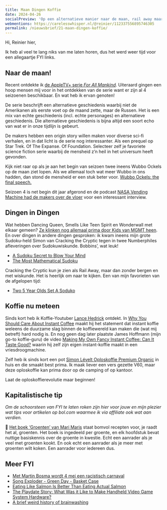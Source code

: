 ```yaml
---
title: Maan Dingen Koffie
date: 2024-04-26
socialPreview: 'Op een alternatieve manier naar de maan, rail away maar dan met wiskunde en koffie nu meteen!'
webmentions: https://carelesswhisper.nl/@reinier/112337556895746305
permalink: /nieuwsbrief/21-maan-dingen-koffie/
---
```


Hi, Reinier hier,

Ik heb al veel te lang niks van me laten horen, dus het werd weer tijd voor een allegaartje FYI links.

## Naar de maan!

Recent ontdekte ik [de AppleTV+ serie _For All Mankind_](https://tv.apple.com/us/show/for-all-mankind/umc.cmc.6wsi780sz5tdbqcf11k76mkp7). Uiteraard gingen een hoop mensen mij voor in het ontdekken van de serie want er zijn al 4 seizoenen beschikbaar. En wat heb ik ervan genoten!

De serie beschrijft een alternatieve geschiedenis waarbij niet de Amerikanen als eerste voet op de maand zette, maar de Russen. Het is een mix van echte geschiedenis (incl. echte personages) en alternatieve geschiedenis. Die alternatieve geschiedenis is bijna altijd een soort echo van wat er in onze tijdlijn is gebeurt.

De makers hebben een origin story willen maken voor diverse sci-fi verhalen, en in dat licht is de serie nog interessanter. Als een prequel op Star Trek. Of The Expanse. Of Foundation. Selecteer zelf je favoriete science fiction serie waarbij de mensheid z’n heil in het universum heeft gevonden.

Kijk niet raar op als je aan het begin van seizoen twee ineens Wubbo Ockels op de maan ziet lopen. Als we allemaal toch wat meer Wubbo in ons hadden, dan stond de mensheid er een stuk beter voor. [Wubbo Ockels: the final speech.](https://www.youtube.com/watch?v=5V045-b7EAI)

Seizoen 4 is net begin dit jaar afgerond en de podcast [NASA Vending Machine had de makers over de vloer](https://www.theincomparable.com/nvm/31/) voor een interessant interview.

## Dingen in Dingen

Wat hebben Dancing Queen, Smells Like Teen Spirit en Wonderwall met elkaar gemeen? [Ze klinken nog allemaal prima door Kids van MGMT heen](https://www.youtube.com/watch?v=oll2JXenSho). En over dingen in andere dingen gesproken: ik kwam ineens mijn grote Sudoku-held Simon van Cracking the Cryptic tegen in twee Numberphiles afleveringen over Sudokuwiskunde. Bobbins’, wat leuk!

- [A Sudoku Secret to Blow Your Mind](https://www.youtube.com/watch?v=pezlnN4X52g)
- [The Most Mathematical Sudoku](https://www.youtube.com/watch?v=h8AulgkjyIc)

Cracking the Cryptic kun je zien als Rail Away, maar dan zonder bergen en met wiskunde. Het is heerlijk om naar te kijken. Een van mijn favorieten van de afgelopen tijd:

- [Two 5 Year Olds Set A Soduko](https://www.youtube.com/watch?v=O_QhIyedk8w)

## Koffie nu meteen

Sinds kort heb ik Koffie-Youtuber [Lance Hedrick](https://www.youtube.com/@LanceHedrick) ontdekt. In [Why You Should Care About Instant Coffee](https://www.youtube.com/watch?v=5-zOtDW4AWI) maakt hij het statement dat instant koffie weleens de duurzame slag binnen de koffiewereld kan maken die (wat mij betreft) hard nodig is. En nog geen dag later plaatste James Hoffmann (mijn go-to koffie-guru) de video [Making My Own Fancy Instant Coffee: Can It Taste Good?](https://www.youtube.com/watch?v=eRnonn7EhEc) waarin hij zelf zijn eigen instant-koffie maakt in een vriesdroogmachine. 

Zelf heb ik sinds kort een pot [Simon Lévelt Oploskoffie Premium Organic](https://www.simonlevelt.nl/oploskoffie-premium-organic-coffee-100g) in huis en die smaakt best prima. Ik maak liever een vers gezette V60, maar deze oploskoffie kan prima door op de camping of op kantoor.

Laat de oploskoffierevolutie maar beginnen!

## Kapitalistische tip

_Om de schoorsteen van FYI te laten roken zijn hier voor jouw en mijn plezier wat tips voor artikelen op bol.com waarmee ik via affiliate ook wat aan verdien._


📗 [Het boek ‘Groenten’ van Mari Maris](https://partner.bol.com/click/click?p=2&t=url&s=1066120&f=TXL&url=https%3A%2F%2Fwww.bol.com%2Fnl%2Fnl%2Fp%2Fgroenten%2F9300000042258505%2F&name=Groenten%2C%20Mari%20Maris) staat bomvol recepten voor, je raadt het al, groenten. Het boek is ingedeeld per groente, en elk hoofdstuk bevat nuttige basiskennis over de groente in kwestie. Echt een aanrader als je veel met groenten kookt. En ook echt een aanrader als je meer met groenten wilt koken. Een aanrader voor iedereen dus. 

## Meer FYI

- [Met Martin Bosma wordt 4 mei een racistisch carnaval](https://www.frontaalnaakt.nl/archives/met-martin-bosma-wordt-4-mei-een-racistisch-carnaval.html)
- [Song Exploder - Green Day - Basket Case](https://songexploder.net/green-day)
- [Eating Like Salmon Is Better Than Eating Actual Salmon](https://www.foodandwine.com/health-benefits-of-eating-wild-fish-8622761)
- [The Playdate Story: What Was it Like to Make Handheld Video Game System Hardware?](https://gdcvault.com/play/1034707/The-Playdate-Story-What-Was)
- [A brief weird history of brainwashing](https://www.technologyreview.com/2024/04/12/1090726/brainwashing-mind-control-history-operation-midnight-climax/)
